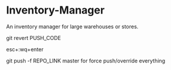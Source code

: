 # Inventory-Manager
An inventory manager for large warehouses or stores.

git revert PUSH_CODE

esc+:wq+enter

git push -f REPO_LINK master
for force push/override everything
